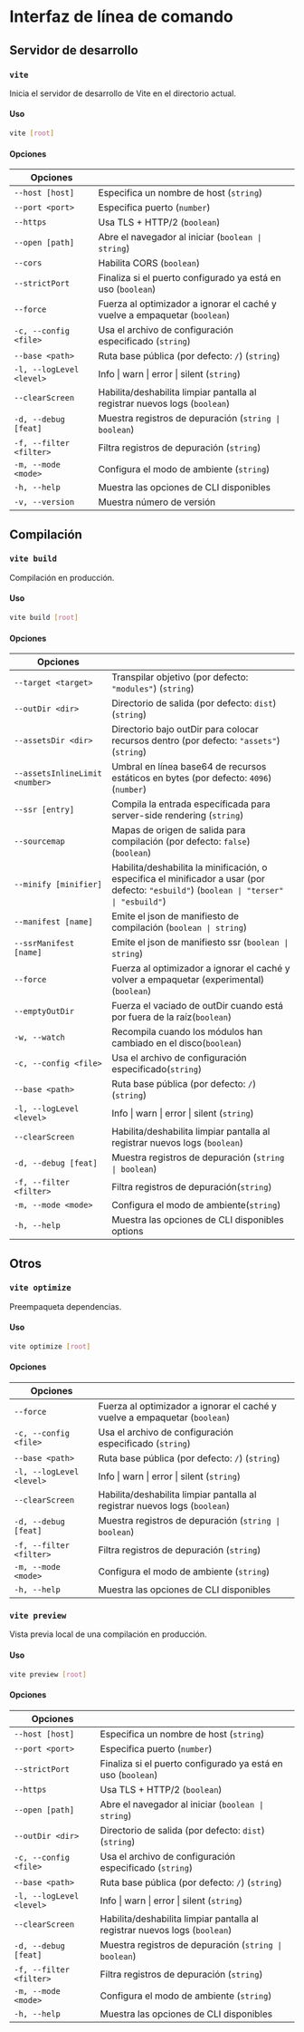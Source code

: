 # Interfaz de línea de comando

## Servidor de desarrollo

### `vite`

Inicia el servidor de desarrollo de Vite en el directorio actual.

#### Uso

```bash
vite [root]
```

#### Opciones

| Opciones                 |                                                                            |
| ------------------------ | -------------------------------------------------------------------------- |
| `--host [host]`          | Especifica un nombre de host (`string`)                                    |
| `--port <port>`          | Especifica puerto (`number`)                                               |
| `--https`                | Usa TLS + HTTP/2 (`boolean`)                                               |
| `--open [path]`          | Abre el navegador al iniciar (`boolean \| string`)                         |
| `--cors`                 | Habilita CORS (`boolean`)                                                  |
| `--strictPort`           | Finaliza si el puerto configurado ya está en uso (`boolean`)               |
| `--force`                | Fuerza al optimizador a ignorar el caché y vuelve a empaquetar (`boolean`) |
| `-c, --config <file>`    | Usa el archivo de configuración especificado (`string`)                    |
| `--base <path>`          | Ruta base pública (por defecto: `/`) (`string`)                            |
| `-l, --logLevel <level>` | Info \| warn \| error \| silent (`string`)                                 |
| `--clearScreen`          | Habilita/deshabilita limpiar pantalla al registrar nuevos logs (`boolean`) |
| `-d, --debug [feat]`     | Muestra registros de depuración (`string \| boolean`)                      |
| `-f, --filter <filter>`  | Filtra registros de depuración (`string`)                                  |
| `-m, --mode <mode>`      | Configura el modo de ambiente (`string`)                                   |
| `-h, --help`             | Muestra las opciones de CLI disponibles                                    |
| `-v, --version`          | Muestra número de versión                                                  |

## Compilación

### `vite build`

Compilación en producción.

#### Uso

```bash
vite build [root]
```

#### Opciones

| Opciones                       |                                                                                                                                          |
| ------------------------------ | ---------------------------------------------------------------------------------------------------------------------------------------- |
| `--target <target>`            | Transpilar objetivo (por defecto: `"modules"`) (`string`)                                                                                |
| `--outDir <dir>`               | Directorio de salida (por defecto: `dist`) (`string`)                                                                                    |
| `--assetsDir <dir>`            | Directorio bajo outDir para colocar recursos dentro (por defecto: `"assets"`) (`string`)                                                 |
| `--assetsInlineLimit <number>` | Umbral en línea base64 de recursos estáticos en bytes (por defecto: `4096`) (`number`)                                                   |
| `--ssr [entry]`                | Compila la entrada específicada para server-side rendering (`string`)                                                                    |
| `--sourcemap`                  | Mapas de origen de salida para compilación (por defecto: `false`) (`boolean`)                                                            |
| `--minify [minifier]`          | Habilita/deshabilita la minificación, o especifica el minificador a usar (por defecto: `"esbuild"`) (`boolean \| "terser" \| "esbuild"`) |
| `--manifest [name]`            | Emite el json de manifiesto de compilación (`boolean \| string`)                                                                         |
| `--ssrManifest [name]`         | Emite el json de manifiesto ssr (`boolean \| string`)                                                                                    |
| `--force`                      | Fuerza al optimizador a ignorar el caché y volver a empaquetar (experimental)(`boolean`)                                                 |
| `--emptyOutDir`                | Fuerza el vaciado de outDir cuando está por fuera de la raíz(`boolean`)                                                                  |
| `-w, --watch`                  | Recompila cuando los módulos han cambiado en el disco(`boolean`)                                                                         |
| `-c, --config <file>`          | Usa el archivo de configuración especificado(`string`)                                                                                   |
| `--base <path>`                | Ruta base pública (por defecto: `/`) (`string`)                                                                                          |
| `-l, --logLevel <level>`       | Info \| warn \| error \| silent (`string`)                                                                                               |
| `--clearScreen`                | Habilita/deshabilita limpiar pantalla al registrar nuevos logs (`boolean`)                                                               |
| `-d, --debug [feat]`           | Muestra registros de depuración (`string \| boolean`)                                                                                    |
| `-f, --filter <filter>`        | Filtra registros de depuración(`string`)                                                                                                 |
| `-m, --mode <mode>`            | Configura el modo de ambiente(`string`)                                                                                                  |
| `-h, --help`                   | Muestra las opciones de CLI disponibles options                                                                                          |

## Otros

### `vite optimize`

Preempaqueta dependencias.

#### Uso

```bash
vite optimize [root]
```

#### Opciones

| Opciones                 |                                                                            |
| ------------------------ | -------------------------------------------------------------------------- |
| `--force`                | Fuerza al optimizador a ignorar el caché y vuelve a empaquetar (`boolean`) |
| `-c, --config <file>`    | Usa el archivo de configuración especificado (`string`)                    |
| `--base <path>`          | Ruta base pública (por defecto: `/`) (`string`)                            |
| `-l, --logLevel <level>` | Info \| warn \| error \| silent (`string`)                                 |
| `--clearScreen`          | Habilita/deshabilita limpiar pantalla al registrar nuevos logs (`boolean`) |
| `-d, --debug [feat]`     | Muestra registros de depuración (`string \| boolean`)                      |
| `-f, --filter <filter>`  | Filtra registros de depuración (`string`)                                  |
| `-m, --mode <mode>`      | Configura el modo de ambiente (`string`)                                   |
| `-h, --help`             | Muestra las opciones de CLI disponibles                                    |

### `vite preview`

Vista previa local de una compilación en producción.

#### Uso

```bash
vite preview [root]
```

#### Opciones

| Opciones                 |                                                                            |
| ------------------------ | -------------------------------------------------------------------------- |
| `--host [host]`          | Especifica un nombre de host (`string`)                                    |
| `--port <port>`          | Especifica puerto (`number`)                                               |
| `--strictPort`           | Finaliza si el puerto configurado ya está en uso (`boolean`)               |
| `--https`                | Usa TLS + HTTP/2 (`boolean`)                                               |
| `--open [path]`          | Abre el navegador al iniciar (`boolean \| string`)                         |
| `--outDir <dir>`         | Directorio de salida (por defecto: `dist`)(`string`)                       |
| `-c, --config <file>`    | Usa el archivo de configuración especificado (`string`)                    |
| `--base <path>`          | Ruta base pública (por defecto: `/`) (`string`)                            |
| `-l, --logLevel <level>` | Info \| warn \| error \| silent (`string`)                                 |
| `--clearScreen`          | Habilita/deshabilita limpiar pantalla al registrar nuevos logs (`boolean`) |
| `-d, --debug [feat]`     | Muestra registros de depuración (`string \| boolean`)                      |
| `-f, --filter <filter>`  | Filtra registros de depuración (`string`)                                  |
| `-m, --mode <mode>`      | Configura el modo de ambiente (`string`)                                   |
| `-h, --help`             | Muestra las opciones de CLI disponibles                                    |
